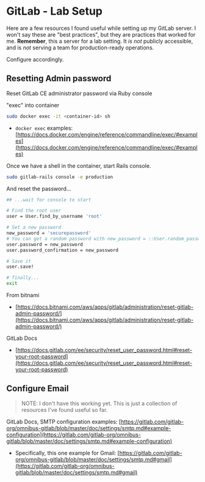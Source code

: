 # GitLab - Lab Setup

Here are a few resources I found useful while setting up my GitLab server. I won't say these are 
"best practices", but they are practices that worked for me. **Remember**, this a server for a 
lab setting. It *is not* publicly accessible, and is *not* serving a team for production-ready 
operations. 

Configure accordingly.

## Resetting Admin password

Reset GitLab CE administrator password via Ruby console

"exec" into container

```bash
sudo docker exec -it <container-id> sh
```

- `docker exec` examples: [https://docs.docker.com/engine/reference/commandline/exec/#examples](https://docs.docker.com/engine/reference/commandline/exec/#examples)


Once we have a shell in the container, start Rails console. 

```bash
sudo gitlab-rails console -e production
```

And reset the password...

```bash
## ...wait for console to start

# Find the root user
user = User.find_by_username 'root'

# Set a new password
new_password = 'securepassword' 
# You can get a random password with new_password = ::User.random_password
user.password = new_password
user.password_confirmation = new_password

# Save it
user.save!

# finally...
exit
```

From bitnami

- [https://docs.bitnami.com/aws/apps/gitlab/administration/reset-gitlab-admin-password/](https://docs.bitnami.com/aws/apps/gitlab/administration/reset-gitlab-admin-password/)

GitLab Docs

- [https://docs.gitlab.com/ee/security/reset_user_password.html#reset-your-root-password](https://docs.gitlab.com/ee/security/reset_user_password.html#reset-your-root-password)


## Configure Email

> NOTE: I don't have this working yet. This is just a collection of resources I've found useful so far.

GitLab Docs, SMTP configuration examples: [https://gitlab.com/gitlab-org/omnibus-gitlab/blob/master/doc/settings/smtp.md#example-configuration](https://gitlab.com/gitlab-org/omnibus-gitlab/blob/master/doc/settings/smtp.md#example-configuration)
- Specifically, this one example for Gmail: [https://gitlab.com/gitlab-org/omnibus-gitlab/blob/master/doc/settings/smtp.md#gmail](https://gitlab.com/gitlab-org/omnibus-gitlab/blob/master/doc/settings/smtp.md#gmail)